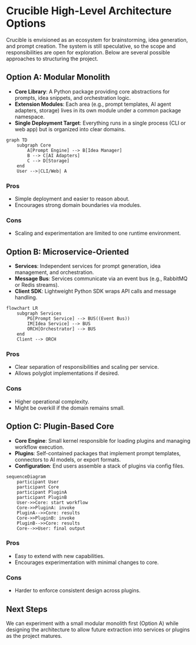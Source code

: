 # Crucible High-Level Architecture Options

Crucible is envisioned as an ecosystem for brainstorming, idea generation, and prompt creation. The system is still speculative, so the scope and responsibilities are open for exploration. Below are several possible approaches to structuring the project.

## Option A: Modular Monolith

- **Core Library**: A Python package providing core abstractions for prompts, idea snippets, and orchestration logic.
- **Extension Modules**: Each area (e.g., prompt templates, AI agent adapters, storage) lives in its own module under a common package namespace.
- **Single Deployment Target**: Everything runs in a single process (CLI or web app) but is organized into clear domains.

```mermaid
graph TD
    subgraph Core
        A[Prompt Engine] --> B[Idea Manager]
        B --> C[AI Adapters]
        C --> D[Storage]
    end
    User -->|CLI/Web| A
```

### Pros
- Simple deployment and easier to reason about.
- Encourages strong domain boundaries via modules.

### Cons
- Scaling and experimentation are limited to one runtime environment.

## Option B: Microservice-Oriented

- **Services**: Independent services for prompt generation, idea management, and orchestration.
- **Message Bus**: Services communicate via an event bus (e.g., RabbitMQ or Redis streams).
- **Client SDK**: Lightweight Python SDK wraps API calls and message handling.

```mermaid
flowchart LR
    subgraph Services
        PG[Prompt Service] --> BUS((Event Bus))
        IM[Idea Service] --> BUS
        ORCH[Orchestrator] --> BUS
    end
    Client --> ORCH
```

### Pros
- Clear separation of responsibilities and scaling per service.
- Allows polyglot implementations if desired.

### Cons
- Higher operational complexity.
- Might be overkill if the domain remains small.

## Option C: Plugin-Based Core

- **Core Engine**: Small kernel responsible for loading plugins and managing workflow execution.
- **Plugins**: Self-contained packages that implement prompt templates, connectors to AI models, or export formats.
- **Configuration**: End users assemble a stack of plugins via config files.

```mermaid
sequenceDiagram
    participant User
    participant Core
    participant PluginA
    participant PluginB
    User->>Core: start workflow
    Core->>PluginA: invoke
    PluginA-->>Core: results
    Core->>PluginB: invoke
    PluginB-->>Core: results
    Core-->>User: final output
```

### Pros
- Easy to extend with new capabilities.
- Encourages experimentation with minimal changes to core.

### Cons
- Harder to enforce consistent design across plugins.

## Next Steps
We can experiment with a small modular monolith first (Option A) while designing the architecture to allow future extraction into services or plugins as the project matures.
